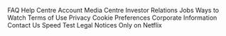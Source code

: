 FAQ
Help Centre
Account
Media Centre
Investor Relations
Jobs
Ways to Watch
Terms of Use
Privacy
Cookie Preferences
Corporate Information
Contact Us
Speed Test
Legal Notices
Only on Netflix
